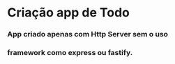 # Criação app de Todo 
### App criado apenas com Http Server sem o uso
### framework como express ou fastify. 
